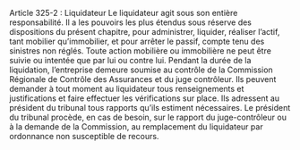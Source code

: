 Article 325-2 : Liquidateur
Le liquidateur agit sous son entière responsabilité. Il a les pouvoirs les plus étendus sous réserve des dispositions du présent chapitre, pour administrer, liquider, réaliser l’actif, tant mobilier qu’immobilier, et pour arrêter le passif, compte tenu des sinistres non réglés. Toute action mobilière ou immobilière ne peut être suivie ou intentée que par lui ou contre lui.
Pendant la durée de la liquidation, l’entreprise demeure soumise au contrôle de la Commission Régionale de Contrôle des Assurances et du juge contrôleur.
Ils peuvent demander à tout moment au liquidateur tous renseignements et justifications et faire effectuer les vérifications sur place.
Ils adressent au président du tribunal tous rapports qu’ils estiment nécessaires. Le président du tribunal procède, en cas de besoin, sur le rapport du juge-contrôleur ou à la demande de la Commission, au remplacement du liquidateur par ordonnance non susceptible de recours.